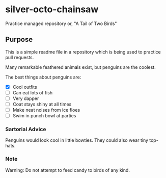 # silver-octo-chainsaw
Practice managed repository
or, "A Tail of Two Birds"

## Purpose

This is a simple readme file in a repository which is being used to practice pull requests.

Many remarkable feathered animals exist, but penguins are the coolest.

The best things about penguins are:

- [x] Cool outfits
- [ ] Can eat lots of fish
- [ ] Very dapper
- [ ] Coat stays shiny at all times
- [ ] Make neat noises from ice floes
- [ ] Swim in punch bowl at parties

### Sartorial Advice
Penguins would look cool in little bowties. They could also wear tiny top-hats.

### Note
Warning: Do not attempt to feed candy to birds of any kind.
